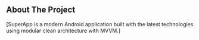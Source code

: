 ## About The Project

[SuperApp is a modern Android application built with the latest technologies using modular clean architecture with MVVM.]